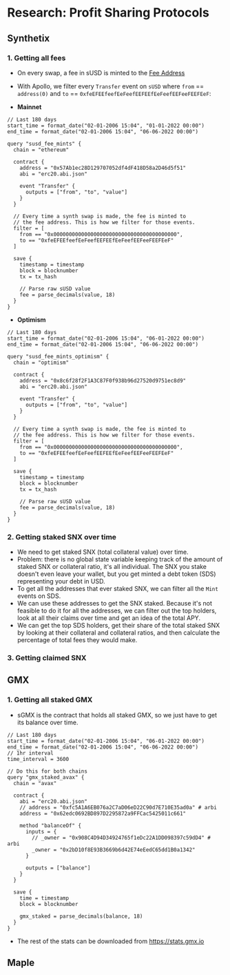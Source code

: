 # Research: Profit Sharing Protocols

## Synthetix

### 1. Getting all fees
* On every swap, a fee in sUSD is minted to the [Fee Address](https://etherscan.io/address/0xfeefeefeefeefeefeefeefeefeefeefeefeefeef)
* With Apollo, we filter every `Transfer` event on `sUSD` where `from` == `address(0)`
and `to` == `0xfeEFEEfeefEeFeefEEFEEfEeFeefEEFeeFEEFEeF`:

* **Mainnet**
```hcl
// Last 180 days
start_time = format_date("02-01-2006 15:04", "01-01-2022 00:00")
end_time = format_date("02-01-2006 15:04", "06-06-2022 00:00")

query "susd_fee_mints" {
  chain = "ethereum"

  contract {
    address = "0x57Ab1ec28D129707052df4dF418D58a2D46d5f51"
    abi = "erc20.abi.json"

    event "Transfer" {
      outputs = ["from", "to", "value"]
    }
  }

  // Every time a synth swap is made, the fee is minted to
  // the fee address. This is how we filter for those events.
  filter = [
    from == "0x0000000000000000000000000000000000000000",
    to == "0xfeEFEEfeefEeFeefEEFEEfEeFeefEEFeeFEEFEeF"
  ]

  save {
    timestamp = timestamp
    block = blocknumber
    tx = tx_hash

    // Parse raw sUSD value
    fee = parse_decimals(value, 18)
  }
}
```

* **Optimism**
```hcl
// Last 180 days
start_time = format_date("02-01-2006 15:04", "06-01-2022 00:00")
end_time = format_date("02-01-2006 15:04", "06-06-2022 00:00")

query "susd_fee_mints_optimism" {
  chain = "optimism"

  contract {
    address = "0x8c6f28f2F1A3C87F0f938b96d27520d9751ec8d9"
    abi = "erc20.abi.json"

    event "Transfer" {
      outputs = ["from", "to", "value"]
    }
  }

  // Every time a synth swap is made, the fee is minted to
  // the fee address. This is how we filter for those events.
  filter = [
    from == "0x0000000000000000000000000000000000000000",
    to == "0xfeEFEEfeefEeFeefEEFEEfEeFeefEEFeeFEEFEeF"
  ]

  save {
    timestamp = timestamp
    block = blocknumber
    tx = tx_hash

    // Parse raw sUSD value
    fee = parse_decimals(value, 18)
  }
}
```

### 2. Getting staked SNX over time
* We need to get staked SNX (total collateral value) over time.
* Problem: there is no global state variable keeping track of the amount of staked SNX or collateral ratio,
it's all individual. The SNX you stake doesn't even leave your wallet, but you get minted a debt token (SDS)
representing your debt in USD.
* To get all the addresses that ever staked SNX, we can filter all the `Mint` events on SDS.
* We can use these addresses to get the SNX staked. Because it's not feasible to do it for all the addresses,
we can filter out the top holders, look at all their claims over time and get an idea of the total APY.
* We can get the top SDS holders, get their share of the total staked SNX by looking at their collateral and collateral ratios, and then calculate the percentage of total fees they would make.

### 3. Getting claimed SNX

## GMX
### 1. Getting all staked GMX
* sGMX is the contract that holds all staked GMX, so we just have to get its balance over time.

```hcl
// Last 180 days
start_time = format_date("02-01-2006 15:04", "06-01-2022 00:00")
end_time = format_date("02-01-2006 15:04", "06-06-2022 00:00")
// 1hr interval
time_interval = 3600

// Do this for both chains
query "gmx_staked_avax" {
  chain = "avax"

  contract {
    abi = "erc20.abi.json"
    // address = "0xfc5A1A6EB076a2C7aD06eD22C90d7E710E35ad0a" # arbi
    address = "0x62edc0692BD897D2295872a9FFCac5425011c661"

    method "balanceOf" {
      inputs = {
        // _owner = "0x908C4D94D34924765f1eDc22A1DD098397c59dD4" # arbi
        _owner = "0x2bD10f8E93B3669b6d42E74eEedC65dd1B0a1342"
      }

      outputs = ["balance"]
    }
  }

  save {
    time = timestamp
    block = blocknumber

    gmx_staked = parse_decimals(balance, 18)
  }
}

```
* The rest of the stats can be downloaded from https://stats.gmx.io

## Maple